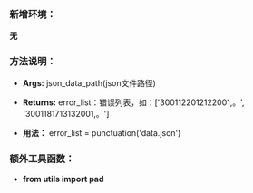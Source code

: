 ### 新增环境：
**无**

### 方法说明：
- **Args:** json_data_path(json文件路径)

- **Returns:** error_list：错误列表，如：['3001122012122001,。', '3001181713132001,。']


- **用法：** error_list = punctuation('data.json')


### 额外工具函数：
- **from utils import pad**
